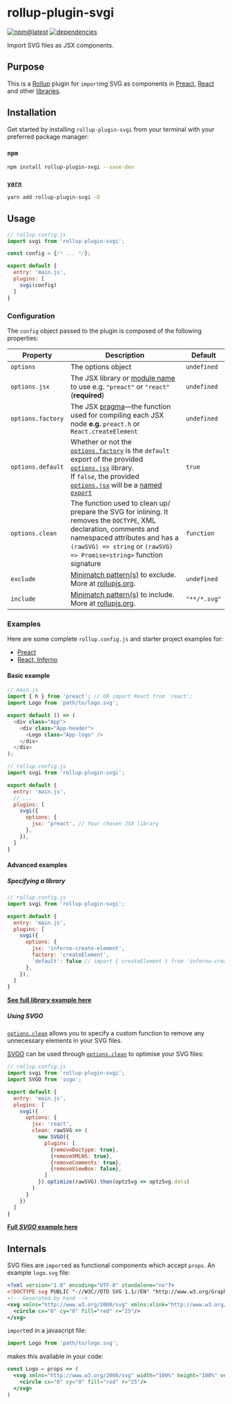 # rollup-plugin-svgi

[![npm@latest](https://badgen.net/npm/v/rollup-plugin-svgi)](https://www.npmjs.com/package/rollup-plugin-svgi)
[![dependencies](https://david-dm.org/kuzivany/rollup-plugin-svgi.svg)](https://david-dm.org/kuzivany/rollup-plugin-svgi)

Import SVG files as JSX components.

## Purpose

This is a <a href="http://rollupjs.org/" target="_blank">Rollup</a> plugin for `import`ing SVG as components in <a href="http://preactjs.com/" target="_blank">Preact</a>, <a href="https://reactjs.org/" target="_blank">React</a> and other [libraries](#examples).
<!-- inlining SVG elements as components -->

## Installation

Get started by installing `rollup-plugin-svgi` from your terminal with your preferred package manager:

### `npm`

```bash
npm install rollup-plugin-svgi --save-dev
```

### <a href="http://yarnpkg.com/" target="_blank">`yarn`</a>

```bash
yarn add rollup-plugin-svgi -D
```

## Usage

```javascript
// rollup.config.js
import svgi from 'rollup-plugin-svgi';

const config = {/* ... */};

export default {
  entry: 'main.js',
  plugins: [
    svgi(config)
  ]
}
```

### Configuration

The `config` object passed to the plugin is composed of the following properties:

| Property | Description | Default |
| -------- | ----------- | ------- |
| `options` | The options object | `undefined` |
| <code id="jsx">options.jsx</code> | The JSX library or <a href="https://developer.mozilla.org/en-US/docs/Web/JavaScript/Reference/Statements/import#Syntax" target="_blank">module name</a> to use e.g. `"preact"` or `"react"` (**required**) | `undefined` |
| <code id="factory">options.factory</code> | The JSX <a href="https://jasonformat.com/wtf-is-jsx/#thepragma" target="_blank">pragma</a>&mdash;the function used for compiling each JSX node **e.g.** `preact.h` or `React.createElement` | `undefined` |
| <code id="default">options.default</code> | Whether or not the [`options.factory`](#factory) is the `default` export of the provided [`options.jsx`](#jsx) library.<br/>If `false`, the provided [`options.jsx`](#jsx) will be a <a href="https://developer.mozilla.org/en-US/docs/Web/JavaScript/Reference/Statements/export#Description" target="_blank">named `export`</a> | `true` |
| <code id="clean">options.clean</code> | The function used to clean up/ prepare the SVG for inlining. It removes the `DOCTYPE`, XML declaration, comments and namespaced attributes and has a `(rawSVG) => string` or `(rawSVG) => Promise<string>` function signature | `function` |
| `exclude` | <a href="https://github.com/isaacs/minimatch" target="_blank">Minimatch pattern(s)</a> to exclude.<br/>More at <a href="https://rollupjs.org/guide/en#transformers" target="_blank">rollupjs.org</a>. | `undefined` |
| `include` | <a href="https://github.com/isaacs/minimatch" target="_blank">Minimatch pattern(s)</a> to include.<br/>More at <a href="https://rollupjs.org/guide/en#transformers" target="_blank">rollupjs.org</a>. | `"**/*.svg"` |

### Examples

Here are some complete `rollup.config.js` and starter project examples for:

 - [Preact](https://github.com/kuzivany/simple-preact-rollup)
 - [React, Inferno](https://github.com/kuzivany/simple-rollup-starter)

#### Basic example

```javascript
// main.js
import { h } from 'preact'; // OR import React from 'react';
import Logo from 'path/to/logo.svg';

export default () => (
  <div class="App">
    <div class="App-header">
      <Logo class="App-logo" />
    </div>
  </div>
);
```

```javascript
// rollup.config.js
import svgi from 'rollup-plugin-svgi';

export default {
  entry: 'main.js',
  // ...
  plugins: [
    svgi({
      options: {
        jsx: 'preact', // Your chosen JSX library
      },
    }),
  ]
}
```

#### Advanced examples

##### Specifying a library

```javascript
// rollup.config.js
import svgi from 'rollup-plugin-svgi';

export default {
  entry: 'main.js',
  plugins: [
    svgi({
      options: {
        jsx: 'inferno-create-element',
        factory: 'createElement',
        'default': false // import { createElement } from 'inferno-create-element';
      },
    }),
  ]
}
```

**[See full _library_ example here](https://github.com/kuzivany/simple-rollup-starters/tree/master/inferno)**

##### Using SVGO

[`options.clean`](#clean) allows you to specify a custom function to remove any unnecessary elements in your SVG files.

<a href="https://github.com/svg/svgo" target="_blank">SVGO</a> can be used through [`options.clean`](#clean) to optimise your SVG files:

```js
// rollup.config.js
import svgi from 'rollup-plugin-svgi';
import SVGO from 'svgo';

export default {
  entry: 'main.js',
  plugins: [
    svgi({
      options: {
        jsx: 'react',
        clean: rawSVG => (
          new SVGO({
            plugins: [
              {removeDoctype: true},
              {removeXMLNS: true},
              {removeComments: true},
              {removeViewBox: false},
            ]
          }).optimize(rawSVG).then(optzSvg => optzSvg.data)
        )
      }
    })
  ]
}
```

**[Full _SVGO_ example here](https://github.com/kuzivany/simple-rollup-starters/tree/master/react)**

## Internals

SVG files are `import`ed as functional components which accept `props`.
An example `logo.svg` file:

```xml
<?xml version="1.0" encoding="UTF-8" standalone="no"?>
<!DOCTYPE svg PUBLIC "-//W3C//DTD SVG 1.1//EN" "http://www.w3.org/Graphics/SVG/1.1/DTD/svg11.dtd">
<!-- Generated by hand -->
<svg xmlns="http://www.w3.org/2000/svg" xmlns:xlink="http://www.w3.org/1999/xlink" width="100%" height="100%" version="1.1" viewBox="-50 -50 100 100">
  <circle cx="0" cy="0" fill="red" r="25"/>
</svg>
```

`import`ed in a javascript file:

```jsx
import Logo from 'path/to/logo.svg';
```

makes this available in your code:

```jsx
const Logo = props => (
  <svg xmlns="http://www.w3.org/2000/svg" width="100%" height="100%" version="1.1" viewBox="-50 -50 100 100" {...props}>
    <circle cx="0" cy="0" fill="red" r="25"/>
  </svg>
)
```

